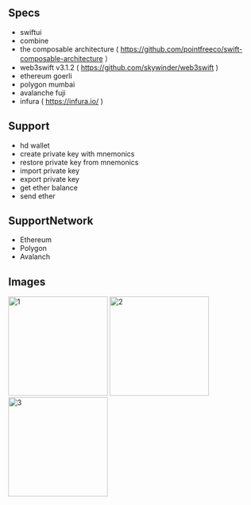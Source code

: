 ## Specs

- swiftui
- combine
- the composable architecture ( https://github.com/pointfreeco/swift-composable-architecture ）
- web3swift v3.1.2 ( https://github.com/skywinder/web3swift )
- ethereum goerli
- polygon mumbai
- avalanche fuji
- infura ( https://infura.io/ )

## Support

- hd wallet
- create private key with mnemonics
- restore private key from mnemonics
- import private key
- export private key
- get ether balance
- send ether

## SupportNetwork

- Ethereum
- Polygon
- Avalanch

## Images
<img width="200" alt="1" src="https://user-images.githubusercontent.com/2268288/230710299-789c6736-4e68-4e74-822e-796ed6ce8711.png"> <img width="200" alt="2" src="https://user-images.githubusercontent.com/2268288/230710306-7eb400c9-ae25-4b7b-9812-f1a4ea753ea2.png"> <img width="200" alt="3" src="https://user-images.githubusercontent.com/2268288/230710313-7f6b4017-fbe6-41db-adbc-89bb2785c7ab.png">


